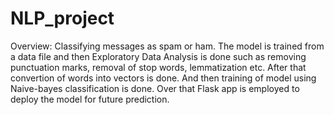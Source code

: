 # NLP_project
Overview:
Classifying messages as spam or ham. 
The model is trained from a data file and then Exploratory Data Analysis is done such as removing punctuation marks, removal of stop words, lemmatization etc. After that convertion of words into vectors is done. And then training of model using Naive-bayes classification is done.
Over that Flask app is employed to deploy the model for future prediction.
